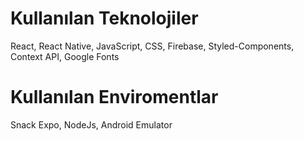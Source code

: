 
# Kullanılan Teknolojiler
React, React Native, JavaScript, CSS, Firebase, Styled-Components, Context API, Google Fonts

# Kullanılan Enviromentlar
Snack Expo, NodeJs, Android Emulator
